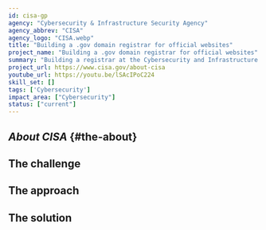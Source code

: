 ```yaml
---
id: cisa-gp
agency: "Cybersecurity & Infrastructure Security Agency"
agency_abbrev: "CISA"
agency_logo: "CISA.webp"
title: "Building a .gov domain registrar for official websites"
project_name: "Building a .gov domain registrar for official websites"
summary: "Building a registrar at the Cybersecurity and Infrastructure Security Agency to make it easier for governments to request an official .gov domain, manage their DNS, and obtain relevant information to improve the security and privacy of their online services."
project_url: https://www.cisa.gov/about-cisa
youtube_url: https://youtu.be/lSAcIPoC224
skill_set: []
tags: ['Cybersecurity']
impact_area: ["Cybersecurity"]
status: ["current"]
---
```

## *About CISA* {#the-about}

## The challenge

## The approach

## The solution 
